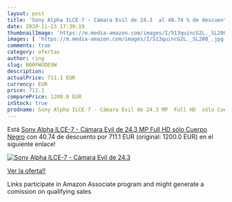 ```yaml
---
layout: post
title: 'Sony Alpha ILCE-7 - Cámara Evil de 24.3  al 40.74 % de descuento'
date: 2020-11-23 17:39:19
thumbnailImage: 'https://m.media-amazon.com/images/I/513quincG2L._SL200_.jpg'
images: [ 'https://m.media-amazon.com/images/I/513quincG2L._SL200_.jpg' ]
comments: true
category: ofertas
author: ring
slug: B00FWUDE9W
description:
actualPrice: 711.1 EUR
currency: EUR
price: 711.1
comparePrice: 1200.0 EUR
inStock: true
prodname: Sony Alpha ILCE-7 - Cámara Evil de 24.3 MP  Full HD  sólo Cuerpo  Negro
---
```


Está [Sony Alpha ILCE-7 - Cámara Evil de 24.3 MP  Full HD  sólo Cuerpo  Negro](https://www.amazon.es/dp/B00FWUDE9W/?tag=tolees-21) con 40.74 de descuento por 711.1 EUR (original: 1200.0 EUR) en el siguiente enlace!

[![Sony Alpha ILCE-7 - Cámara Evil de 24.3 ](https://m.media-amazon.com/images/I/513quincG2L._SL200_.jpg)](https://www.amazon.es/dp/B00FWUDE9W/?tag=tolees-21)

[Ver la oferta!!](https://www.amazon.es/dp/B00FWUDE9W/?tag=tolees-21)

Links participate in Amazon Associate program and might generate a comission on qualifying sales


